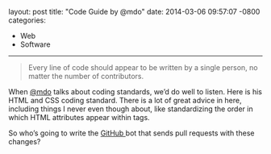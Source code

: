 layout: post
title:  "Code Guide by @mdo"
date:   2014-03-06 09:57:07 -0800
categories:
  - Web
  - Software
---



 > Every line of code should appear to be written by a single person, no matter the number of contributors.

 When  [@mdo](https://twitter.com/mdo)  talks about coding standards, we’d do well to listen. Here is his HTML and CSS coding standard. There is a lot of great advice in here, including things I never even though about, like standardizing the order in which HTML attributes appear within tags. 

 So who’s going to write the  [GitHub ](https://github.com) bot that sends pull requests with these changes? 
